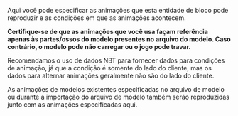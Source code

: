 Aqui você pode especificar as animações que esta entidade de bloco pode reproduzir e as condições em que as animações acontecem.

**Certifique-se de que as animações que você usa façam referência apenas às partes/ossos do modelo presentes no arquivo do modelo.
Caso contrário, o modelo pode não carregar ou o jogo pode travar.**

Recomendamos o uso de dados NBT para fornecer dados para condições de animação, já que a condição é somente do lado do cliente,
mas os dados para alternar animações geralmente não são do lado do cliente.

As animações de modelos existentes especificadas no arquivo de modelo ou durante a importação do arquivo de modelo também serão
reproduzidas junto com as animações especificadas aqui.